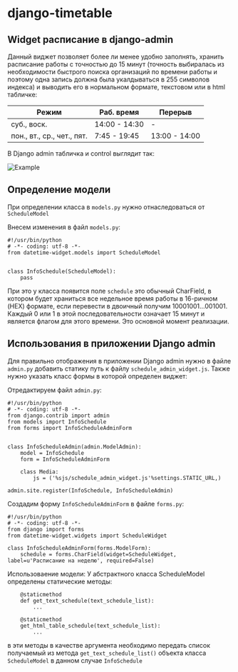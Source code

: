 django-timetable
================

Widget расписание в django-admin
---------------------------------------

Данный виджет позволяет более ли менее удобно заполнять, хранить расписание работы с точностью до 15 минут (точность выбиралась из необходимости быстрого поиска организаций по времени работы и поэтому одна запись должна была укалдываться в 255 символов индекса) и выводить его в нормальном формате, текстовом или в html табличке:

Режим | Раб. время | Перерыв
------|------------|-------
суб., воск.|14:00 - 14:30|	-
пон., вт., ср., чет., пят.|7:45 - 19:45	|13:00 - 14:00

В Django admin табличка и control выглядит так:

![Example](https://raw.githubusercontent.com/sinyawskiy/django-timetable/master/img/example.png)


Определение модели
------------------

При определении класса в `models.py` нужно отнаследоваться от `ScheduleModel`

Внесем изменения в файл `models.py`:
```
#!/usr/bin/python
# -*- coding: utf-8 -*-
from datetime-widget.models import ScheduleModel


class InfoSchedule(ScheduleModel):
    pass
```

При это у класса появится поле `schedule` это обычный CharField, в котором будет храниться все недельное время работы в 16-ричном (HEX) формате, если перевести в двоичный получим 10001001...001001. Каждый 0 или 1 в этой последовательности означает 15 минут и является флагом для этого времени. Это основной момент реализации.

Использования в приложении Django admin
---------------------------------------
Для правильно отображения в приложении Django admin нужно в файле `admin.py` добавить статику путь к файлу
`schedule_admin_widget.js`. Также нужно указать класс формы в которой определен виджет:

Отредактируем файл `admin.py`:
```
#!/usr/bin/python
# -*- coding: utf-8 -*-
from django.contrib import admin
from models import InfoSchedule
from forms import InfoScheduleAdminForm


class InfoScheduleAdmin(admin.ModelAdmin):
    model = InfoSchedule
    form = InfoScheduleAdminForm
    
    class Media:
        js = ('%sjs/schedule_admin_widget.js'%settings.STATIC_URL,)
    
admin.site.register(InfoSchedule, InfoScheduleAdmin)
```
Создадим форму `InfoScheduleAdminForm` в файле `forms.py`:
```
#!/usr/bin/python
# -*- coding: utf-8 -*-
from django import forms
from datetime-widget.widgets import ScheduleWidget

class InfoScheduleAdminForm(forms.ModelForm):
    schedule = forms.CharField(widget=ScheduleWidget, label=u'Расписание на неделю', required=False)
```

Использоваение модели:
У абстрактного класса ScheduleModel определены статические методы:
```
    @staticmethod
    def get_text_schedule(text_schedule_list):
        ...

    @staticmethod
    get_html_table_schedule(text_schedule_list):
        ...
```
в эти методы в качестве аргумента необходимо передать список получаемый из метода `get_text_schedule_list()` объекта класса `ScheduleModel` в данном случае `InfoSchedule`
